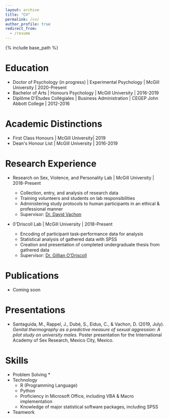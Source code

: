 ```yaml
---
layout: archive
title: "CV"
permalink: /cv/
author_profile: true
redirect_from:
  - /resume
---
```


{% include base_path %}

Education
======
* Doctor of Psychology (in progress) | Experimental Psychology | McGill University | 2020-Present 
* Bachelor of Arts | Honours Psychology | McGill University | 2016-2019
* Diplôme D'Études Collégiales | Business Administration | CEGEP John Abbott College | 2012-2016 

Academic Distinctions
======
* First Class Honours | McGill University| 2019
* Dean's Honour List | McGill University | 2016-2019

Research Experience
======
* Research on Sex, Violence, and Personality Lab | McGill University | 2018-Present
  * Collection, entry, and analysis of research data
  * Training volunteers and students on lab responsibilities  
  * Administering study protocols to human participants in an ethical & professional manner
  * Supervisor: <a href="https://www.mcgill.ca/psychology/david-d-vachon">Dr. David Vachon</a>

* 0'Driscoll Lab | McGill University | 2018-Present
  * Encoding of participant task-performance data for analysis 
  * Statistical analysis of gathered data with SPSS
  * Creation and presentation of completed undergraduate thesis from gathered data
  * Supervisor: <a href="https://www.mcgill.ca/psychology/gillian-odriscoll"> Dr. Gillian O'Driscoll </a>

Publications
======
  * Coming soon
  
Presentations
======
  * Santaguida, M., Rappel, J., Dubé, S., Eidus, C., & Vachon, D. (2019, July). <i> Genital thermography as a predictive measure of sexual aggression: A pilot study on university males. </i> Poster presentation for the International Academy of Sex Research, Mexico City, Mexico.
  
Skills
======
* Problem Solving
  * 
* Technology
  * R (Programming Language)
  * Python
  * Proficiency in Microsoft Office, including VBA & Macro implementation 
  * Knowledge of major statistical software packages, including SPSS
* Teamwork
  
